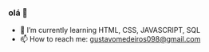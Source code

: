 ### olá 👋





- 🌱 I’m currently learning HTML, CSS, JAVASCRIPT, SQL
- 📫 How to reach me: gustavomedeiros098@gmail.com

